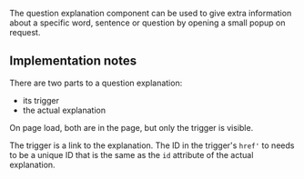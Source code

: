 The question explanation component can be used to give extra information about a specific word, sentence or question by opening a small popup on request.

## Implementation notes

There are two parts to a question explanation:

* its trigger
* the actual explanation

On page load, both are in the page, but only the trigger is visible.

The trigger is a link to the explanation. The ID in the trigger's `href'` to needs to be a unique ID that is the same as the `id` attribute of the actual explanation.
